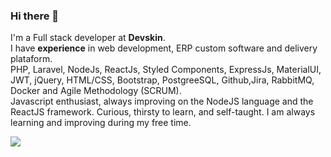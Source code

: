 ### Hi there 👋

I'm a Full stack developer at <b>Devskin</b>.
</br>
I have <b>experience</b> in web development, ERP custom software and delivery plataform.
</br>
PHP, Laravel, NodeJs, ReactJs, Styled Components, ExpressJs, MaterialUI, JWT, jQuery, HTML/CSS, Bootstrap, PostgreeSQL, Github,Jira, RabbitMQ, Docker and Agile Methodology (SCRUM). 
</br>
Javascript enthusiast, always improving on the NodeJS language and the ReactJS framework.
Curious, thirsty to learn, and self-taught. I am always learning and improving during my free time.

<a href="https://www.linkedin.com/in/alissoonluan"><img src="https://img.shields.io/badge/-Alisson%20Luan-blue?style=flat-square&amp;logo=Linkedin&amp;logoColor=white&amp;link=hhttps://www.linkedin.com/in/alissoonluan" style="max-width:100%;"></a>




